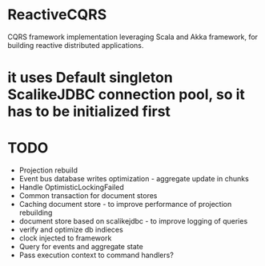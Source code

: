 # ReactiveCQRS
CQRS framework implementation leveraging Scala and Akka framework, for building reactive distributed applications.


# it uses Default singleton ScalikeJDBC connection pool, so it has to be initialized first


# TODO
- Projection rebuild
- Event bus database writes optimization - aggregate update in chunks
- Handle OptimisticLockingFailed
- Common transaction for document stores
- Caching document store - to improve performance of projection rebuilding
- document store based on scalikejdbc - to improve logging of queries
- verify and optimize db indieces
- clock injected to framework
- Query for events and aggregate state
- Pass execution context to command handlers?
